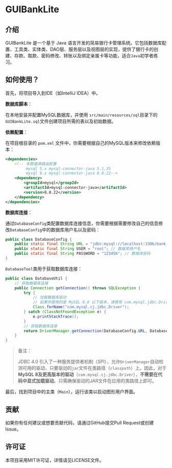 # GUIBankLite

## 介绍

GUIBankLite 是一个基于 Java 语言开发的简易银行卡管理系统。它包括数据库配置、工具类、实体类、DAO层、服务层以及视图层的实现，提供了银行卡的创建、存款、取款、密码修改、转账以及绑定亲属卡等功能，适合`Java`初学者练习。

## 如何使用？

首先，将项目导入到IDE（如IntelliJ IDEA）中。

**数据库脚本**：

在本地安装并配置MySQL数据库，并使用 `src/main/resources/sql`目录下的`GUIBankLite.sql`文件创建项目所需的表以及初始数据。

**依赖配置**：

在项目根目录的 `pom.xml` 文件中，你需要根据自己的MySQL版本来修改依赖版本：

```xml
<dependencies>
    <!-- 多数据源路由配置
         mysql 5.x mysql-connector-java 5.1.35
         mysql 8.x mysql-connector-java 8.0.22-->
    <dependency>
        <groupId>mysql</groupId>
        <artifactId>mysql-connector-java</artifactId>
        <version>8.0.22</version>
    </dependency>
</dependencies>
```

**数据库连接**：

通过`DatabaseConfig`类配置数据库连接信息，你需要根据需要修改自己的信息修改`DatabaseConfig`中的数据库用户名以及密码：

```java
public class DatabaseConfig {
    public static final String URL = "jdbc:mysql://localhost:3306/bank_lite_db?serverTimezone=UTC"; // 数据库URL
    public static final String USER = "root"; // 数据库用户名
    public static final String PASSWORD = "123456"; // 数据库密码
}
```

`DatabaseTool`类用于获取数据库连接：

```java
public class DatabaseUtil {
    // 获取数据库连接
    public Connection getConnection() throws SQLException {
        try {
            // 加载数据库驱动
            // 如果你使用的是 MySQL 8.0 以下版本，请使用 com.mysql.jdbc.Driver
            Class.forName("com.mysql.cj.jdbc.Driver");
        } catch (ClassNotFoundException e) {
            e.printStackTrace();
        }
        // 获取数据库连接
        return DriverManager.getConnection(DatabaseConfig.URL, DatabaseConfig.USER, DatabaseConfig.PASSWORD);
    }
}
```

> 备注：
>
> JDBC 4.0 引入了一种服务提供者机制（SPI），允许`DriverManager`自动检测可用的驱动，只要驱动的`jar`文件在类路径（`classpath`）上。因此，对于**MySQL 8及更高版本的驱动**（`com.mysql.cj.jdbc.Driver`），**不需要在代码中显式加载驱动**。只需确保驱动的JAR文件在应用的类路径上即可。

最后，找到项目中的主类（`Main`），运行该类以启动图形用户界面。

## 贡献

如果你有任何建议或想要贡献代码，请通过GitHub提交Pull Request或创建Issue。

## 许可证

本项目采用MIT许可证，详情请见LICENSE文件。